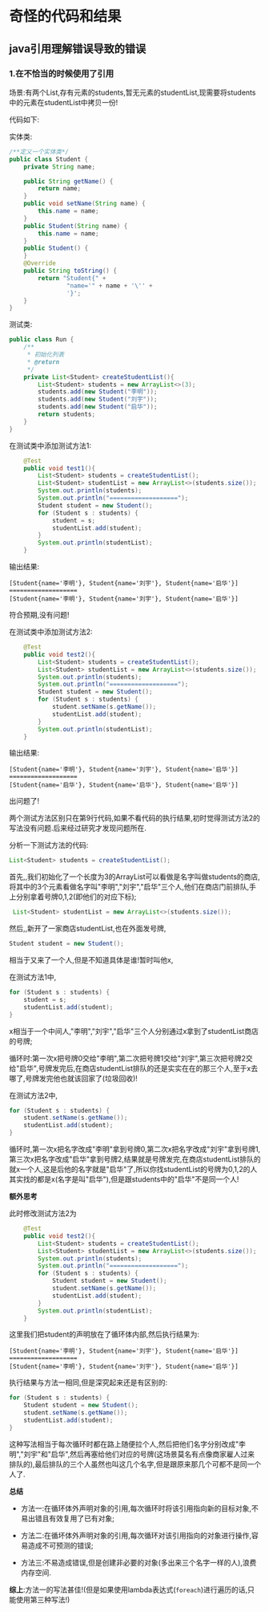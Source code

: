 # 奇怪的代码和结果

## java引用理解错误导致的错误

### 1.在不恰当的时候使用了引用

场景:有两个List,存有元素的students,暂无元素的studentList,现需要将students中的元素在studentList中拷贝一份!

代码如下:

实体类:

```java
/**定义一个实体类*/
public class Student {
    private String name;

    public String getName() {
        return name;
    }
    public void setName(String name) {
        this.name = name;
    }
    public Student(String name) {
        this.name = name;
    }
    public Student() {
    }
    @Override
    public String toString() {
        return "Student{" +
                "name='" + name + '\'' +
                '}';
    }
}
```

测试类:

```java
public class Run {
    /**
     * 初始化列表
     * @return
     */
    private List<Student> createStudentList(){
        List<Student> students = new ArrayList<>(3);
        students.add(new Student("李明"));
        students.add(new Student("刘宇"));
        students.add(new Student("启华"));
        return students;
    }
}
```

在测试类中添加测试方法1:

```java
    @Test
    public void test1(){
        List<Student> students = createStudentList();
        List<Student> studentList = new ArrayList<>(students.size());
        System.out.println(students);
        System.out.println("===================");
        Student student = new Student();
        for (Student s : students) {
            student = s;
            studentList.add(student);
        }
        System.out.println(studentList);
    }
```

输出结果:

```
[Student{name='李明'}, Student{name='刘宇'}, Student{name='启华'}]
===================
[Student{name='李明'}, Student{name='刘宇'}, Student{name='启华'}]
```

符合预期,没有问题!

在测试类中添加测试方法2:

```java
    @Test
    public void test2(){
        List<Student> students = createStudentList();
        List<Student> studentList = new ArrayList<>(students.size());
        System.out.println(students);
        System.out.println("===================");
        Student student = new Student();
        for (Student s : students) {
            student.setName(s.getName());
            studentList.add(student);
        }
        System.out.println(studentList);
    }
```

输出结果:

```
[Student{name='李明'}, Student{name='刘宇'}, Student{name='启华'}]
===================
[Student{name='启华'}, Student{name='启华'}, Student{name='启华'}]
```

出问题了!

两个测试方法区别只在第9行代码,如果不看代码的执行结果,初时觉得测试方法2的写法没有问题.后来经过研究才发现问题所在.

分析一下测试方法的代码:

```java
List<Student> students = createStudentList();
```

首先,,我们初始化了一个长度为3的ArrayList可以看做是名字叫做students的商店,将其中的3个元素看做名字叫"李明","刘宇","启华"三个人,他们在商店门前排队,手上分别拿着号牌0,1,2(即他们的对应下标);

```java
 List<Student> studentList = new ArrayList<>(students.size());
```

然后,,新开了一家商店studentList,也在外面发号牌,

```java
Student student = new Student();
```

相当于又来了一个人,但是不知道具体是谁!暂时叫他x,

在测试方法1中,

```java
for (Student s : students) {
    student = s;
    studentList.add(student);
}
```

x相当于一个中间人,"李明","刘宇","启华"三个人分别通过x拿到了studentList商店的号牌;

循环时:第一次x把号牌0交给"李明",第二次把号牌1交给"刘宇",第三次把号牌2交给"启华",号牌发完后,在商店studentList排队的还是实实在在的那三个人,至于x去哪了,号牌发完他也就该回家了(垃圾回收)!

在测试方法2中,

```java
for (Student s : students) {
    student.setName(s.getName());
    studentList.add(student);
}
```

循环时,第一次x把名字改成"李明"拿到号牌0,第二次x把名字改成"刘宇"拿到号牌1,第三次x把名字改成"启华"拿到号牌2,结果就是号牌发完,在商店studentList排队的就x一个人,这是后他的名字就是"启华"了,所以你找studentList的号牌为0,1,2的人其实找的都是x(名字是叫"启华"),但是跟students中的"启华"不是同一个人!

**额外思考**

此时修改测试方法2为

```java
    @Test
    public void test2(){
        List<Student> students = createStudentList();
        List<Student> studentList = new ArrayList<>(students.size());
        System.out.println(students);
        System.out.println("===================");
        for (Student s : students) {
            Student student = new Student();
            student.setName(s.getName());
            studentList.add(student);
        }
        System.out.println(studentList);
    }
```

这里我们把student的声明放在了循环体内部,然后执行结果为:

```
[Student{name='李明'}, Student{name='刘宇'}, Student{name='启华'}]
===================
[Student{name='李明'}, Student{name='刘宇'}, Student{name='启华'}]
```

执行结果与方法一相同,但是深究起来还是有区别的:

```java
for (Student s : students) {
    Student student = new Student();
    student.setName(s.getName());
    studentList.add(student);
}
```

这种写法相当于每次循环时都在路上随便拉个人,然后把他们名字分别改成"李明","刘宇"和"启华",然后再塞给他们对应的号牌(这场景莫名有点像商家雇人过来排队的),最后排队的三个人虽然也叫这几个名字,但是跟原来那几个可都不是同一个人了.

**总结**

* 方法一:在循环体外声明对象的引用,每次循环时将该引用指向新的目标对象,不易出错且有效复用了已有对象;

* 方法二:在循坏体外声明对象的引用,每次循环对该引用指向的对象进行操作,容易造成不可预测的错误;

* 方法三:不易造成错误,但是创建非必要的对象(多出来三个名字一样的人),浪费内存空间.

**综上**:方法一的写法甚佳!(但是如果使用lambda表达式(`foreach`)进行遍历的话,只能使用第三种写法!)



